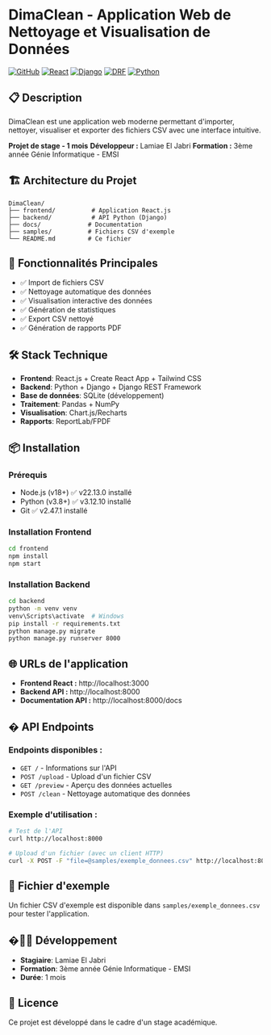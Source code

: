 # DimaClean - Application Web de Nettoyage et Visualisation de Données

[![GitHub](https://img.shields.io/badge/GitHub-Repository-blue)](https://github.com/lamii21/DimaCleam)
[![React](https://img.shields.io/badge/React-18.2.0-blue)](https://reactjs.org/)
[![Django](https://img.shields.io/badge/Django-5.2.4-green)](https://djangoproject.com/)
[![DRF](https://img.shields.io/badge/DRF-3.16.0-orange)](https://django-rest-framework.org/)
[![Python](https://img.shields.io/badge/Python-3.12-yellow)](https://python.org/)

## 📋 Description
DimaClean est une application web moderne permettant d'importer, nettoyer, visualiser et exporter des fichiers CSV avec une interface intuitive.

**Projet de stage - 1 mois**
**Développeur :** Lamiae El Jabri
**Formation :** 3ème année Génie Informatique - EMSI

## 🏗️ Architecture du Projet
```
DimaClean/
├── frontend/          # Application React.js
├── backend/           # API Python (Django)
├── docs/             # Documentation
├── samples/          # Fichiers CSV d'exemple
└── README.md         # Ce fichier
```

## 🚀 Fonctionnalités Principales
- ✅ Import de fichiers CSV
- ✅ Nettoyage automatique des données
- ✅ Visualisation interactive des données
- ✅ Génération de statistiques
- ✅ Export CSV nettoyé
- ✅ Génération de rapports PDF

## 🛠️ Stack Technique
- **Frontend**: React.js + Create React App + Tailwind CSS
- **Backend**: Python + Django + Django REST Framework
- **Base de données**: SQLite (développement)
- **Traitement**: Pandas + NumPy
- **Visualisation**: Chart.js/Recharts
- **Rapports**: ReportLab/FPDF

## 📦 Installation

### Prérequis
- Node.js (v18+) ✅ v22.13.0 installé
- Python (v3.8+) ✅ v3.12.10 installé
- Git ✅ v2.47.1 installé

### Installation Frontend
```bash
cd frontend
npm install
npm start
```

### Installation Backend
```bash
cd backend
python -m venv venv
venv\Scripts\activate  # Windows
pip install -r requirements.txt
python manage.py migrate
python manage.py runserver 8000
```

## 🌐 URLs de l'application
- **Frontend React :** http://localhost:3000
- **Backend API :** http://localhost:8000
- **Documentation API :** http://localhost:8000/docs

## � API Endpoints

### Endpoints disponibles :
- `GET /` - Informations sur l'API
- `POST /upload` - Upload d'un fichier CSV
- `GET /preview` - Aperçu des données actuelles
- `POST /clean` - Nettoyage automatique des données

### Exemple d'utilisation :
```bash
# Test de l'API
curl http://localhost:8000

# Upload d'un fichier (avec un client HTTP)
curl -X POST -F "file=@samples/exemple_donnees.csv" http://localhost:8000/upload
```

## 📁 Fichier d'exemple
Un fichier CSV d'exemple est disponible dans `samples/exemple_donnees.csv` pour tester l'application.

## �👨‍💻 Développement
- **Stagiaire**: Lamiae El Jabri
- **Formation**: 3ème année Génie Informatique - EMSI
- **Durée**: 1 mois

## 📄 Licence
Ce projet est développé dans le cadre d'un stage académique.
